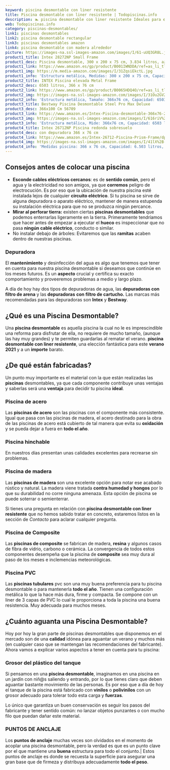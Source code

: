 ```yaml
---
keyword: piscina desmontable con liner resistente
title: Piscina desmontable con liner resistente | Todopiscinas.info
description: 🏊 piscina desmontable con liner resistente Ideales para este verano 2021. Aquí puedes comprar piscina desmontable con liner resistente y comparar con otras similares. No dejes escapar piscina desmontable con liner resistente a un precio realmente tentador.
web: Todopiscinas.info
category: piscinas-desmontables/
link1: piscinas desmontables
link2: piscina desmontable rectangular
link3: piscinas desmontables amazon
link4: piscina desmontable con madera alrededor
picture: https://images-na.ssl-images-amazon.com/images/I/61-uUQ3GR8L.jpg
product1_title: Intex 28272NP Small Frame
product1_desc: Piscina desmontable, 300 x 200 x 75 cm, 3.834 litros, azul
product1_link: https://www.amazon.es/gp/product/B001IWNDDA/ref=as_li_tl?ie=UTF8&camp=3638&creative=24630&creativeASIN=B001IWNDDA&linkCode=as2&tag=todopiscinas0e-21&linkId=25b9d647487c889cb6ef56ed63f50ca1
product1_img: https://m.media-amazon.com/images/I/31ZqsiEkctL.jpg
product1_info: 'Estructura metálica, Medidas: 300 x 200 x 75 cm, Capacidad: 3.834 litros, Para 6 personas (+ 6 años), Fácil montaje, Forma rectangular'
product2_title: INTEX Piscina elevada Metal Frame
product2_desc: 6503 litros, 366 x 76 cm
product2_link: https://www.amazon.es/gp/product/B0065HDQ4O/ref=as_li_tl?ie=UTF8&camp=3638&creative=24630&creativeASIN=B0065HDQ4O&linkCode=as2&tag=todopiscinas0e-21&linkId=ed2430e3ba564d3527ee103df33ed7b3
product2_img: https://images-na.ssl-images-amazon.com/images/I/31Ou2GV2SAL.jpg
product2_info: 'Estructura metálica, Tamaño: 366x76 cm, Capacidad: 6503 litros, Forma circular, De 4 a 7 personas (+6 años)'
product3_title: Bestway Piscina Desmontable Steel Pro Max Deluxe
product3_desc: 366x100 Cm 56709
product3_link: https://www.amazon.es/Intex-Piscina-desmontable-366x76-28210NP/dp/B0065HDQ4O?__mk_es_ES=%C3%85M%C3%85%C5%BD%C3%95%C3%91&crid=25UQGV9HG2INI&dchild=1&keywords=piscinas+desmontables&qid=1615854176&sprefix=piscinas+dem%2Caps%2C201&sr=8-5&linkCode=ll1&tag=todopiscinas0e-21&linkId=34f200977c6cbaab1f3f4d9ac0e64755&language=es_ES&ref_=as_li_ss_tl
product3_img: https://images-na.ssl-images-amazon.com/images/I/616riV%2BiY3L.jpg
product3_info: 'Estructura metálica, Mide: 366x76 cm, Capacidad: 6503 litros, De 4 a 7 personas mayores de 6 años, Forma circular, Tecnología Super-Tough'
product4_title: Intex 26712NP Piscina redonda sobresuelo
product4_desc: con depuradora 366 x 76 cm
product4_link: https://www.amazon.es/Intex-26712-Piscina-Prism-Frame/dp/B07FB823GL?__mk_es_ES=%C3%85M%C3%85%C5%BD%C3%95%C3%91&dchild=1&keywords=piscinas+desmontables+con+depuradora&qid=1615936418&sr=8-5&linkCode=ll1&tag=todopiscinas0e-21&linkId=d98699de7830cd471766fa1daa36de34&language=es_ES&ref_=as_li_ss_tl
product4_img: https://images-na.ssl-images-amazon.com/images/I/41lX%2B-YpibL.jpg
product4_info: 'Medidas piscina: 366 x 76 cm, Capacidad: 6.503 litros, Incluye depuradora de cartucha A, Lona resistente triple capa'
---
```




## Consejos antes de colocar una piscina



*   **Esconde cables eléctricos cercanos**: es de **sentido común**, pero el agua y la electricidad no son amigos, ya que **corremos** peligro de electrocución. Es por eso que la ubicación de nuestra piscina esté instalada lejos de cualquier **circuito eléctrico**. Si tu piscina se sirve de alguna depuradora o aparato eléctrico, mantener de manera estupenda su instalación eléctrica para que no se produzca ningún percance.
*   **Mirar al perforar tierra:** existen ciertas **piscinas desmontables** que podemos enterrarlas ligeramente en la tierra. Primeramente tendríamos que hacer antes de empezar a ejecutar el **hueco** es inspeccionar que no pasa **ningún cable eléctrico**, conducto o similar.
*   No instalar debajo de árboles: Evitaremos que las **ramitas** acaben dentro de nuestras piscinas.


### Depuradora

El **mantenimiento** y desinfección del agua es algo que tenemos que tener en cuenta para nuestra piscina desmontable si deseamos que continúe en los meses futuros. Es un **aspecto** crucial y certifica su exacto comportamiento y proveeremos problemas a medio y largo plazo.

A día de hoy hay dos tipos de depuradoras de agua, las **depuradoras con filtro de arena** y  las **depuradoras** **con filtro de cartucho.** Las marcas más recomendadas para las depuradoras son **Intex** y **Bestway**.
## ¿Qué es una Piscina Desmontable?

Una **piscina desmontable** es aquella piscina la cual no le es imprescindible una reforma para disfrutar de ella, no requiere de mucho tamaño, (aunque las hay muy grandes) y te permiten guardarlas al rematar el verano.  **piscina desmontable con liner resistente**, una elección fantástica para este **verano 2021** y a un **importe** barato.


## ¿De qué  están fabricadas?

Un punto muy importante es el material con la que están realizadas las **piscinas** desmontables, ya que cada componente contribuye unas ventajas y saberlas  será una **ventaja** para decidir tu piscina **ideal**.


### Piscina de acero

Las **piscinas de acero** son las piscinas con el componente más consistente. Igual que pasa con las piscinas de madera, el acero destinado para la obra de las piscinas de acero está cubierto de tal manera que evita su **oxidación** y se pueda dejar a fuera en **todo el año**.


### Piscina hinchable

 En nuestros días presentan unas calidades excelentes para recrearse sin problemas.


### Piscina de madera

Las **piscinas de madera** son una excelente opción para notar ese acabado rústico y natural. La madera viene tratada **contra humedad y hongos** por lo que su durabilidad no corre ninguna amenaza. Esta opción de piscina se puede soterrar o semienterrar.

Si tienes una pregunta en relación con **piscina desmontable con liner resistente** que no hemos sabido tratar en concreto, estaremos listos en la sección de _Contacto_ para aclarar cualquier pregunta.


### Piscina de Composite

Las **piscinas de composite** se fabrican de madera, **resina** y algunos casos de fibra de vidrio, carbono o cerámica. La convergencia de todos estos componentes desempeña que la piscina de **composite** sea muy dura al paso de los meses e inclemencias meteorológicas.


### Piscina  PVC

Las **piscinas tubulares** pvc son una muy buena preferencia para tu piscina desmontable o para mantenerla **todo el año**. Tienen una configuración metálica lo que la hace más dura, firme y compacta. Se compone con un liner de 3 capas de PVC lo cual le proporciona a toda la piscina una buena resistencia. Muy adecuada para muchos meses.

<brand-panel :title=product1_title :desc=product1_desc :img=product1_img :link=product1_link></brand-panel>


## ¿Cuánto aguanta una Piscina Desmontable?

Hoy por hoy la gran parte de piscinas desmontables que disponemos en el mercado son de una **calidad** idónea para aguantar un verano y muchos más (en cualquier caso que se mantengan las recomendaciones del fabricante). Ahora vamos a explicar varios aspectos a tener en cuenta para tu piscina:


### Grosor del plástico del tanque

Si pensamos en una **piscina desmontable**, imaginamos en una piscina en un jardín con niñ@s saliendo y entrando, por lo que tienes claro que deben aguantar bastante movimiento de las personas. Es por eso que a día de hoy el tanque de la piscina está fabricado con **vinilos** o **polivinilos** con un grosor adecuado para tolerar todo esta carga y **fuerzas**.

Lo único que garantiza un	 buen conservación es seguir los pasos del fabricante y tener sentido común: no lanzar objetos punzantes o con mucho filo que puedan dañar este material.


### PUNTOS DE ANCLAJE

Los **puntos de anclaje** muchas veces son olvidados en el momento de acoplar una piscina desmontable, pero la verdad es que es un punto clave por el que mantiene una **buena** estructura para todo el conjunto.| Estos puntos de anclaje es donde se recuesta la superficie para asegurar una gran base que de firmeza y distribuya adecuadamente **todo el peso**.

<external-banner></external-banner>


<stats-list :link1=link1 :link2=link2 :link3=link3 :link4=link4 :category=category></stats-list>